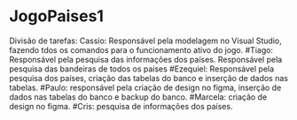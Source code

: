 # JogoPaises1
Divisão de tarefas:
Cassio: Responsável pela modelagem no Visual Studio, fazendo tdos os comandos para o funcionamento ativo do jogo.
#Tiago: Responsável pela pesquisa das informações dos países. Responsável pela pesquisa das bandeiras de todos os países
#Ezequiel: Responsável pela pesquisa dos países, criação das tabelas do banco e inserção de dados nas tabelas.
#Paulo: responsável pela criação de design no figma, inserção de dados nas tabelas do banco e backup do banco.
#Marcela: criação de design no figma.
#Cris: pesquisa de informações dos países.
